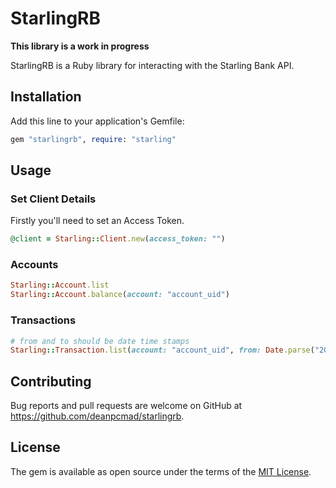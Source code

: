 # StarlingRB

**This library is a work in progress**

StarlingRB is a Ruby library for interacting with the Starling Bank API.

## Installation

Add this line to your application's Gemfile:

```ruby
gem "starlingrb", require: "starling"
```

## Usage

### Set Client Details

Firstly you'll need to set an Access Token.

```ruby
@client = Starling::Client.new(access_token: "")
```

### Accounts

```ruby
Starling::Account.list
Starling::Account.balance(account: "account_uid")
```

### Transactions

```ruby
# from and to should be date time stamps
Starling::Transaction.list(account: "account_uid", from: Date.parse("2023-01-01").to_datetime, to: Date.today.to_datetime)
```

## Contributing

Bug reports and pull requests are welcome on GitHub at https://github.com/deanpcmad/starlingrb.

## License

The gem is available as open source under the terms of the [MIT License](https://opensource.org/licenses/MIT).
